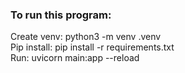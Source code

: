 ### To run this program:
Create venv: python3 -m venv .venv</br>
Pip install: pip install -r requirements.txt</br>
Run: uvicorn main:app --reload</br>
